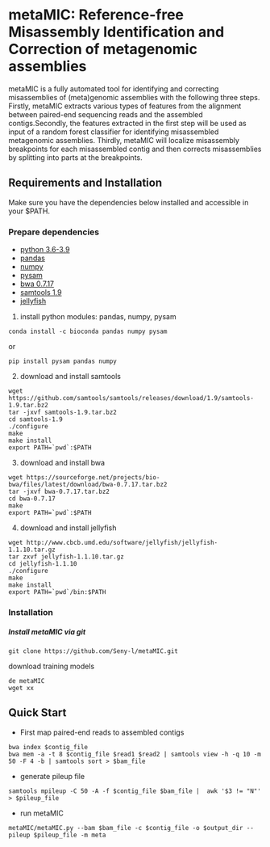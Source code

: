 # metaMIC: Reference-free Misassembly Identification and Correction of metagenomic assemblies
metaMIC is a fully automated tool for identifying and correcting misassemblies of (meta)genomic assemblies with the following three steps. Firstly, metaMIC extracts various types of features from the alignment between paired-end sequencing reads and the assembled contigs.Secondly, the features extracted in the first step will be used as input of a random forest classifier for identifying misassembled metagenomic assemblies. Thirdly, metaMIC will localize misassembly breakpoints for each misassembled contig and then corrects misassemblies by splitting into parts at the breakpoints.


## Requirements and Installation
Make sure you have the dependencies below installed and accessible in your $PATH.

### Prepare dependencies

- [python 3.6-3.9](https://www.python.org/downloads/)
- [pandas](https://pandas.pydata.org/)
- [numpy](https://numpy.org/)
- [pysam](https://pypi.org/project/pysam/0.8.4/)
- [bwa 0.7.17](https://sourceforge.net/projects/bio-bwa/files/)
- [samtools 1.9](https://sourceforge.net/projects/samtools/files/samtools/)
- [jellyfish](http://www.cbcb.umd.edu/software/jellyfish/)

1. install python modules: pandas, numpy, pysam
```
conda install -c bioconda pandas numpy pysam 
```
or

```
pip install pysam pandas numpy
```

2. download and install samtools

```
wget https://github.com/samtools/samtools/releases/download/1.9/samtools-1.9.tar.bz2
tar -jxvf samtools-1.9.tar.bz2
cd samtools-1.9
./configure
make
make install
export PATH=`pwd`:$PATH
```
3. download and install bwa

```
wget https://sourceforge.net/projects/bio-bwa/files/latest/download/bwa-0.7.17.tar.bz2
tar -jxvf bwa-0.7.17.tar.bz2
cd bwa-0.7.17
make
export PATH=`pwd`:$PATH
```
4. download and install jellyfish


```
wget http://www.cbcb.umd.edu/software/jellyfish/jellyfish-1.1.10.tar.gz
tar zxvf jellyfish-1.1.10.tar.gz
cd jellyfish-1.1.10
./configure
make
make install
export PATH=`pwd`/bin:$PATH
```

### Installation

##### Install metaMIC via git

```
git clone https://github.com/Seny-l/metaMIC.git
```
download training models

```
de metaMIC
wget xx

```

## Quick Start
- First map paired-end reads to assembled contigs

```
bwa index $contig_file
bwa mem -a -t 8 $contig_file $read1 $read2 | samtools view -h -q 10 -m 50 -F 4 -b | samtools sort > $bam_file
```
- generate pileup file

```
samtools mpileup -C 50 -A -f $contig_file $bam_file |  awk '$3 != "N"' > $pileup_file
```
- run metaMIC

```
metaMIC/metaMIC.py --bam $bam_file -c $contig_file -o $output_dir --pileup $pileup_file -m meta 
```


